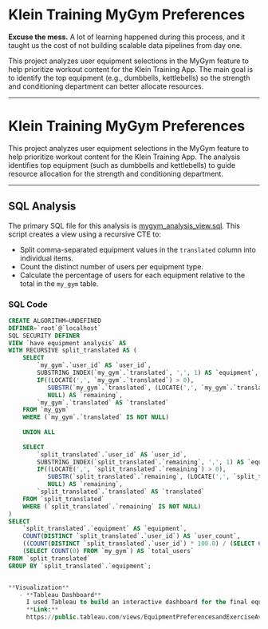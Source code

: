 # Klein Training MyGym Preferences

**Excuse the mess.** A lot of learning happened during this process, and it taught us the cost of not building scalable data pipelines from day one.

This project analyzes user equipment selections in the MyGym feature to help prioritize workout content for the Klein Training App. The main goal is to identify the top equipment (e.g., dumbbells, kettlebells) so the strength and conditioning department can better allocate resources.

---

# Klein Training MyGym Preferences

This project analyzes user equipment selections in the MyGym feature to help prioritize workout content for the Klein Training App. The analysis identifies top equipment (such as dumbbells and kettlebells) to guide resource allocation for the strength and conditioning department.

---

## SQL Analysis

The primary SQL file for this analysis is [mygym_analysis_view.sql](mygym_analysis_view.sql). This script creates a view using a recursive CTE to:

- Split comma-separated equipment values in the `translated` column into individual items.
- Count the distinct number of users per equipment type.
- Calculate the percentage of users for each equipment relative to the total in the `my_gym` table.

### SQL Code

```sql
CREATE ALGORITHM=UNDEFINED 
DEFINER=`root`@`localhost` 
SQL SECURITY DEFINER 
VIEW `have equipment analysis` AS
WITH RECURSIVE split_translated AS (
    SELECT 
        `my_gym`.`user_id` AS `user_id`,
        SUBSTRING_INDEX(`my_gym`.`translated`, ',', 1) AS `equipment`,
        IF((LOCATE(',', `my_gym`.`translated`) > 0),
           SUBSTR(`my_gym`.`translated`, (LOCATE(',', `my_gym`.`translated`) + 1)),
           NULL) AS `remaining`,
        `my_gym`.`translated` AS `translated`
    FROM `my_gym`
    WHERE (`my_gym`.`translated` IS NOT NULL)
    
    UNION ALL
    
    SELECT 
        `split_translated`.`user_id` AS `user_id`,
        SUBSTRING_INDEX(`split_translated`.`remaining`, ',', 1) AS `equipment`,
        IF((LOCATE(',', `split_translated`.`remaining`) > 0),
           SUBSTR(`split_translated`.`remaining`, (LOCATE(',', `split_translated`.`remaining`) + 1)),
           NULL) AS `remaining`,
        `split_translated`.`translated` AS `translated`
    FROM `split_translated`
    WHERE (`split_translated`.`remaining` IS NOT NULL)
)
SELECT 
    `split_translated`.`equipment` AS `equipment`,
    COUNT(DISTINCT `split_translated`.`user_id`) AS `user_count`,
    ((COUNT(DISTINCT `split_translated`.`user_id`) * 100.0) / (SELECT COUNT(0) FROM `my_gym`)) AS `percentage`,
    (SELECT COUNT(0) FROM `my_gym`) AS `total_users`
FROM `split_translated`
GROUP BY `split_translated`.`equipment`;


**Visualization**  
   - **Tableau Dashboard**  
     I used Tableau to build an interactive dashboard for the final equipment analysis.  
     **Link:**  
     https://public.tableau.com/views/EquipmentPreferencesandExerciseAvailabilityAnalysis/Dashboard1?:language=en-US&:sid=&:redirect=auth&:display_count=n&:origin=viz_share_link

